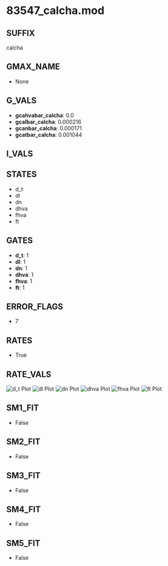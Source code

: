 # 83547_calcha.mod

## SUFFIX

calcha

## GMAX_NAME

- None

## G_VALS

- **gcahvabar_calcha**: 0.0
- **gcalbar_calcha**: 0.000216
- **gcanbar_calcha**: 0.000171
- **gcatbar_calcha**: 0.001044

## I_VALS


## STATES

- d_t
- dl
- dn
- dhva
- fhva
- ft

## GATES

- **d_t**: 1
- **dl**: 1
- **dn**: 1
- **dhva**: 1
- **fhva**: 1
- **ft**: 1

## ERROR_FLAGS

- 7

## RATES

- True

## RATE_VALS

![d_t Plot](/Users/pbozelos/Dropbox/icg-Chai-Panos/supermodels/output_markdown_files/Ca/83547_calcha.mod/images/d_t.png)
![dl Plot](/Users/pbozelos/Dropbox/icg-Chai-Panos/supermodels/output_markdown_files/Ca/83547_calcha.mod/images/dl.png)
![dn Plot](/Users/pbozelos/Dropbox/icg-Chai-Panos/supermodels/output_markdown_files/Ca/83547_calcha.mod/images/dn.png)
![dhva Plot](/Users/pbozelos/Dropbox/icg-Chai-Panos/supermodels/output_markdown_files/Ca/83547_calcha.mod/images/dhva.png)
![fhva Plot](/Users/pbozelos/Dropbox/icg-Chai-Panos/supermodels/output_markdown_files/Ca/83547_calcha.mod/images/fhva.png)
![ft Plot](/Users/pbozelos/Dropbox/icg-Chai-Panos/supermodels/output_markdown_files/Ca/83547_calcha.mod/images/ft.png)

## SM1_FIT

- False

## SM2_FIT

- False

## SM3_FIT

- False

## SM4_FIT

- False

## SM5_FIT

- False

